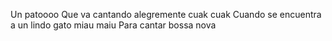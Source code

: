 Un patoooo
Que va cantando alegremente cuak cuak
Cuando se encuentra a un lindo gato miau maiu
Para cantar bossa nova